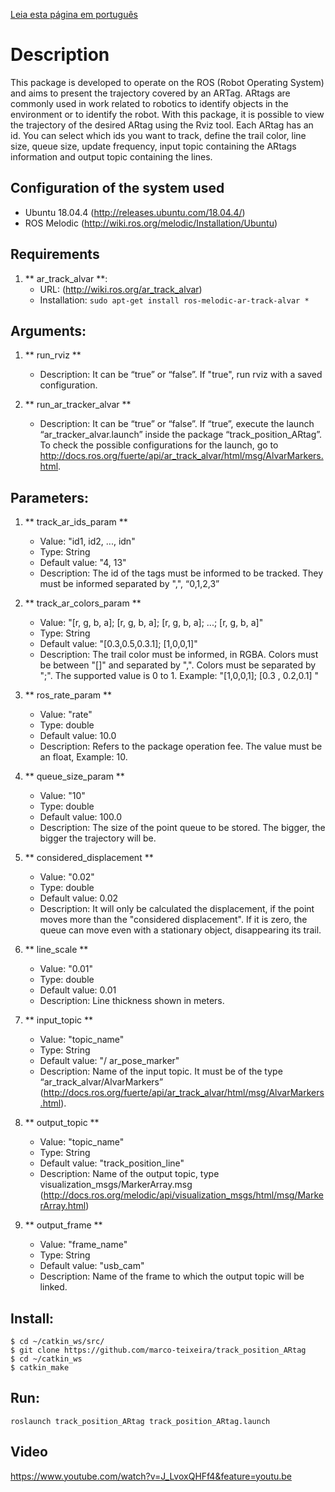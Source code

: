[Leia esta página em português](https://github.com/marco-teixeira/track_position_ARtag/blob/master/README-pt.md)


Description
=================================

This package is developed to operate on the ROS (Robot Operating System) and aims to present the trajectory covered by an ARTag. ARtags are commonly used in work related to robotics to identify objects in the environment or to identify the robot. With this package, it is possible to view the trajectory of the desired ARtag using the Rviz tool. Each ARtag has an id. You can select which ids you want to track, define the trail color, line size, queue size, update frequency, input topic containing the ARtags information and output topic containing the lines.

Configuration of the system used
--------------------------------

* Ubuntu 18.04.4 (http://releases.ubuntu.com/18.04.4/)
* ROS Melodic (http://wiki.ros.org/melodic/Installation/Ubuntu)

Requirements
--------------------------------
1. ** ar_track_alvar **:
   - URL: (http://wiki.ros.org/ar_track_alvar)
   - Installation: ```sudo apt-get install ros-melodic-ar-track-alvar * ```

Arguments:
----------------------------------
1. ** run_rviz **
   - Description: It can be “true” or “false”. If "true", run rviz with a saved configuration.

2. ** run_ar_tracker_alvar **
   - Description: It can be “true” or “false”. If “true”, execute the launch “ar_tracker_alvar.launch” inside the package “track_position_ARtag”. To check the possible configurations for the launch, go to http://docs.ros.org/fuerte/api/ar_track_alvar/html/msg/AlvarMarkers.html.

Parameters:
----------------------------------
1. ** track_ar_ids_param **
   - Value: "id1, id2, ..., idn"
   - Type: String
   - Default value: "4, 13"
   - Description: The id of the tags must be informed to be tracked. They must be informed separated by ",", “0,1,2,3”

2. ** track_ar_colors_param **
   - Value: "[r, g, b, a]; [r, g, b, a]; [r, g, b, a]; ...; [r, g, b, a]"
   - Type: String
   - Default value: "[0.3,0.5,0.3.1]; [1,0,0,1]"
   - Description: The trail color must be informed, in RGBA. Colors must be between "[]" and separated by ",". Colors must be separated by ";". The supported value is 0 to 1. Example: "[1,0,0,1]; [0.3 , 0.2,0.1] "

3. ** ros_rate_param **
   - Value: "rate"
   - Type: double
   - Default value: 10.0
   - Description: Refers to the package operation fee. The value must be an float, Example: 10.

4. ** queue_size_param **
   - Value: "10"
   - Type: double
   - Default value: 100.0
   - Description: The size of the point queue to be stored. The bigger, the bigger the trajectory will be.

5. ** considered_displacement **
   - Value: "0.02"
   - Type: double
   - Default value: 0.02
   - Description: It will only be calculated the displacement, if the point moves more than the "considered displacement". If it is zero, the queue can move even with a stationary object, disappearing its trail.

6. ** line_scale **
   - Value: "0.01"
   - Type: double
   - Default value: 0.01
   - Description: Line thickness shown in meters.

7. ** input_topic **
   - Value: "topic_name"
   - Type: String
   - Default value: "/ ar_pose_marker"
   - Description: Name of the input topic. It must be of the type “ar_track_alvar/AlvarMarkers” (http://docs.ros.org/fuerte/api/ar_track_alvar/html/msg/AlvarMarkers.html).

8. ** output_topic **
   - Value: "topic_name"
   - Type: String
   - Default value: "track_position_line"
   - Description: Name of the output topic, type visualization_msgs/MarkerArray.msg (http://docs.ros.org/melodic/api/visualization_msgs/html/msg/MarkerArray.html)

9. ** output_frame **
   - Value: "frame_name"
   - Type: String
   - Default value: "usb_cam"
   - Description: Name of the frame to which the output topic will be linked.

Install:
--------------------------------

```
$ cd ~/catkin_ws/src/
$ git clone https://github.com/marco-teixeira/track_position_ARtag
$ cd ~/catkin_ws
$ catkin_make
```

Run:
-------------------------------

```
roslaunch track_position_ARtag track_position_ARtag.launch
```

Video
-------------------------------
https://www.youtube.com/watch?v=J_LvoxQHFf4&feature=youtu.be



